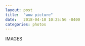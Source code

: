 ```yaml
---
layout: post
title:  "wow picture"
date:   2018-04-10 10:25:56 -0400
categories: photos
---
```

IMAGES
